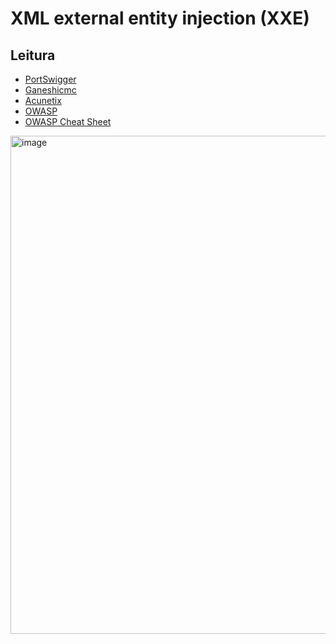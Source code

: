 # XML external entity injection (XXE)

## Leitura
- [PortSwigger](https://portswigger.net/web-security/xxe)
- [Ganeshicmc](https://gitbook.ganeshicmc.com/web/semana-1/xxe)
- [Acunetix](https://www.acunetix.com/blog/articles/xml-external-entity-xxe-vulnerabilities/)
- [OWASP](https://owasp.org/www-community/vulnerabilities/XML_External_Entity_(XXE)_Processing)
- [OWASP Cheat Sheet](https://cheatsheetseries.owasp.org/cheatsheets/XML_External_Entity_Prevention_Cheat_Sheet.html)


<img width="797" alt="image" src="https://github.com/rayanepimentel/InfoSec-iniciante/assets/37915359/eff9220d-688d-4e4d-86de-d4453b2bb2c1">

